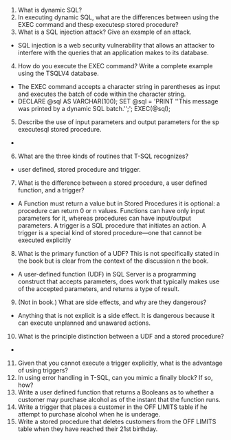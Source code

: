 ﻿1. What is dynamic SQL?
2. In executing dynamic SQL, what are the differences between using the EXEC command and thesp executesp stored procedure?
3. What is a SQL injection attack? Give an example of an attack.
- SQL injection is a web security vulnerability that allows an attacker to interfere with the queries that an application makes to its database.

4. How do you execute the EXEC command? Write a complete example using the TSQLV4 database.
- The EXEC command accepts a character string in parentheses as input and executes the batch of code within the character string.
- DECLARE @sql AS VARCHAR(100);
SET @sql = 'PRINT ''This message was printed by a dynamic SQL batch.'';';
EXEC(@sql);

5. Describe the use of input parameters and output parameters for the sp executesql stored procedure.
- 

6. What are the three kinds of routines that T-SQL recognizes?
- user defined, stored procedure and trigger.

7. What is the difference between a stored procedure, a user defined function, and a trigger?
- A Function must return a value but in Stored Procedures it is optional: a procedure can return 0 or n values. Functions can have only input parameters for it, whereas procedures can have input/output parameters. A trigger is a SQL procedure that initiates an action. A trigger is a special kind of stored procedure—one that cannot be executed explicitly  

8. What is the primary function of a UDF? This is not specifically stated in the book but is clear from the context of the discussion n the book.
- A user-defined function (UDF) in SQL Server is a programming construct that accepts parameters, does work that typically makes use of the accepted parameters, and returns a type of result.

9. (Not in book.) What are side effects, and why are they dangerous?
- Anything that is not explicit is a side effect. It is dangerous because it can execute unplanned and unawared actions. 

10. What is the principle distinction between a UDF and a stored procedure?
- 

11. Given that you cannot execute a trigger explicitly, what is the advantage of using triggers?
12. In using error handling in T-SQL, can you mimic a finally block? If so, how?
13. Write a user defined function that returns a Booleans as to whether a customer may purchase alcohol
as of the instant that the function runs.
14. Write a trigger that places a customer in the OFF LIMITS table if he attempt to purchase alcohol
when he is underage.
15. Write a stored procedure that deletes customers from the OFF LIMITS table when they have reached
their 21st birthday.
